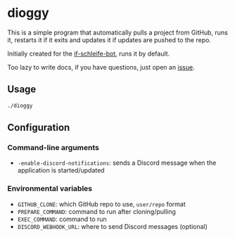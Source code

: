 
# dioggy

This is a simple program that automatically pulls a project from GitHub, runs it, restarts it if it exits and updates it if updates are pushed to the repo.

Initially created for the [if-schleife-bot](https://github.com/alexcoder04/if-schleife-bot), runs it by default.

Too lazy to write docs, if you have questions, just open an [issue](https://github.com/alexcoder04/dioggy/issues).

## Usage

```sh
./dioggy
```

## Configuration

### Command-line arguments

 - `-enable-discord-notifications`: sends a Discord message when the application is started/updated

### Environmental variables

 - `GITHUB_CLONE`: which GitHub repo to use, `user/repo` format
 - `PREPARE_COMMAND`: command to run after cloning/pulling
 - `EXEC_COMMAND`: command to run
 - `DISCORD_WEBHOOK_URL`: where to send Discord messages (optional)

